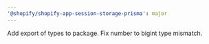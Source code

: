 ```yaml
---
'@shopify/shopify-app-session-storage-prisma': major
---
```


Add export of types to package. Fix number to bigint type mismatch.
